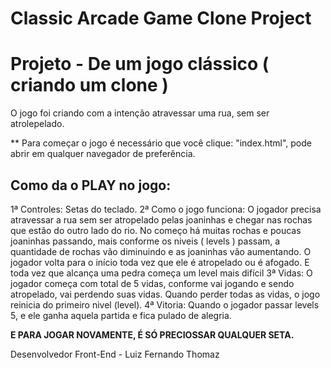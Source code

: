 # Classic Arcade Game Clone Project
# Projeto - De um jogo clássico  ( criando um clone )

O jogo foi criando com a intenção atravessar uma rua, sem ser atrolepelado.

** Para começar o jogo é necessário que você clique: "index.html", pode abrir em qualquer navegador de preferência.

## Como da o PLAY no jogo:

1ª Controles: Setas do teclado.
2ª Como o jogo funciona: O jogador precisa atravessar a rua sem ser atropelado pelas joaninhas e chegar nas rochas que estão do outro lado do rio.
No começo há muitas rochas e poucas joaninhas passando, mais conforme os niveis ( levels ) passam, a quantidade de rochas vão diminuindo e as joaninhas vão aumentando.
O jogador volta para o início toda vez que ele é atropelado ou é afogado. E toda vez que alcança uma pedra começa um level mais difícil
3ª Vidas: O jogador começa com total de 5 vidas, conforme vai jogando e sendo atropelado, vai perdendo suas vidas. Quando perder todas as vidas,  o jogo reinicia do primeiro nivel (level).
4ª Vitoria: Quando o jogador passar levels 5, e ele ganha aquela partida e fica pulado de alegria.

**E PARA JOGAR NOVAMENTE, É SÓ PRECIOSSAR QUALQUER SETA.**


Desenvolvedor Front-End - Luiz Fernando Thomaz 